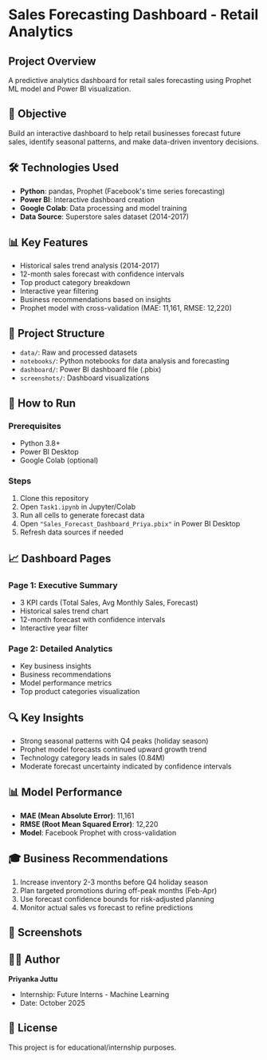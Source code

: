 # Sales Forecasting Dashboard - Retail Analytics

## Project Overview
A predictive analytics dashboard for retail sales forecasting using Prophet ML model and Power BI visualization.

## 🎯 Objective
Build an interactive dashboard to help retail businesses forecast future sales, identify seasonal patterns, and make data-driven inventory decisions.

## 🛠️ Technologies Used
- **Python**: pandas, Prophet (Facebook's time series forecasting)
- **Power BI**: Interactive dashboard creation
- **Google Colab**: Data processing and model training
- **Data Source**: Superstore sales dataset (2014-2017)

## 📊 Key Features
- Historical sales trend analysis (2014-2017)
- 12-month sales forecast with confidence intervals
- Top product category breakdown
- Interactive year filtering
- Business recommendations based on insights
- Prophet model with cross-validation (MAE: 11,161, RMSE: 12,220)

## 📁 Project Structure
- `data/`: Raw and processed datasets
- `notebooks/`: Python notebooks for data analysis and forecasting
- `dashboard/`: Power BI dashboard file (.pbix)
- `screenshots/`: Dashboard visualizations

## 🚀 How to Run

### Prerequisites
- Python 3.8+
- Power BI Desktop
- Google Colab (optional)

### Steps
1. Clone this repository
2. Open `Task1.ipynb` in Jupyter/Colab
3. Run all cells to generate forecast data
4. Open `"Sales_Forecast_Dashboard_Priya.pbix"` in Power BI Desktop
5. Refresh data sources if needed

## 📈 Dashboard Pages

### Page 1: Executive Summary
- 3 KPI cards (Total Sales, Avg Monthly Sales, Forecast)
- Historical sales trend chart
- 12-month forecast with confidence intervals
- Interactive year filter

### Page 2: Detailed Analytics
- Key business insights
- Business recommendations
- Model performance metrics
- Top product categories visualization

## 🔍 Key Insights
- Strong seasonal patterns with Q4 peaks (holiday season)
- Prophet model forecasts continued upward growth trend
- Technology category leads in sales (0.84M)
- Moderate forecast uncertainty indicated by confidence intervals

## 📊 Model Performance
- **MAE (Mean Absolute Error)**: 11,161
- **RMSE (Root Mean Squared Error)**: 12,220
- **Model**: Facebook Prophet with cross-validation

## 🎓 Business Recommendations
1. Increase inventory 2-3 months before Q4 holiday season
2. Plan targeted promotions during off-peak months (Feb-Apr)
3. Use forecast confidence bounds for risk-adjusted planning
4. Monitor actual sales vs forecast to refine predictions

## 📸 Screenshots

## 👩‍💻 Author
**Priyanka Juttu**
- Internship: Future Interns - Machine Learning
- Date: October 2025

## 📝 License
This project is for educational/internship purposes.
